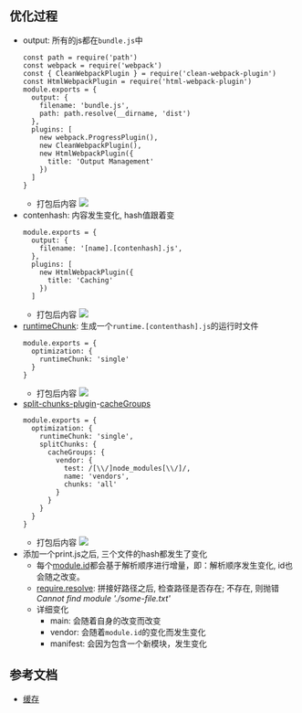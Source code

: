 ## 优化过程
- output: 所有的js都在`bundle.js`中
  ```
  const path = require('path')
  const webpack = require('webpack')
  const { CleanWebpackPlugin } = require('clean-webpack-plugin')
  const HtmlWebpackPlugin = require('html-webpack-plugin')
  module.exports = {
    output: {
      filename: 'bundle.js',
      path: path.resolve(__dirname, 'dist')
    },
    plugins: [
      new webpack.ProgressPlugin(),
      new CleanWebpackPlugin(),
      new HtmlWebpackPlugin({
        title: 'Output Management'
      })
    ]
  }
  ```
  - 打包后内容
  ![](http://ww1.sinaimg.cn/large/8c4687a3ly1g6fkg44wgfj21am0je78e.jpg)
- contenhash: 内容发生变化, hash值跟着变
  ```
  module.exports = {
    output: {
      filename: '[name].[contenhash].js',
    },
    plugins: [
      new HtmlWebpackPlugin({
        title: 'Caching'
      })
    ]
  ```
  - 打包后内容
  ![](http://ww1.sinaimg.cn/large/8c4687a3ly1g6fkhj0sx9j21ai0lmdl6.jpg)
- [runtimeChunk](https://webpack.docschina.org/configuration/optimization/#optimization-runtimechunk): 生成一个`runtime.[contenthash].js`的运行时文件
  ```
  module.exports = {
    optimization: {
      runtimeChunk: 'single'
    }
  }
  ```
  - 打包后内容
  ![](http://ww1.sinaimg.cn/large/8c4687a3ly1g6fkhqyjdqj21ci0n4ag1.jpg)
- [split-chunks-plugin](https://webpack.docschina.org/plugins/split-chunks-plugin/)-[cacheGroups](https://webpack.docschina.org/plugins/split-chunks-plugin/#splitchunks-cachegroups)
  ```
  module.exports = {
    optimization: {
      runtimeChunk: 'single',
      splitChunks: {
        cacheGroups: {
          vendor: {
            test: /[\\/]node_modules[\\/]/,
            name: 'vendors',
            chunks: 'all'
          }
        }
      }
    }
  }
  ```
  - 打包后内容
  ![](http://ww1.sinaimg.cn/large/8c4687a3ly1g6fki18qyyj21h40kkjzf.jpg)
- 添加一个print.js之后, 三个文件的hash都发生了变化
  - 每个[module.id](https://webpack.docschina.org/api/module-variables#module-id-commonjs-)都会基于解析顺序进行增量，即：解析顺序发生变化, id也会随之改变。
  - [require.resolve](https://lellansin.wordpress.com/2017/04/22/node-js-%E7%9A%84-require-resolve-%E7%AE%80%E4%BB%8B/): 拼接好路径之后, 检查路径是否存在; 不存在, 则抛错*Cannot find module './some-file.txt'*
  - 详细变化
    - main: 会随着自身的改变而改变
    - vendor: 会随着`module.id`的变化而发生变化
    - manifest: 会因为包含一个新模块，发生变化
## 参考文档
- [缓存](https://webpack.docschina.org/guides/caching)
